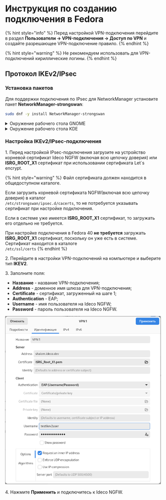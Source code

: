 # Инструкция по созданию подключения в Fedora

{% hint style="info" %}
Перед настройкой VPN-подключения перейдите в раздел **Пользователи -> VPN-подключения -> Доступ по VPN** и создайте разрешающее VPN-подключение правило.
{% endhint %}

{% hint style="warning" %}
Не рекомендуем использовать для VPN-подключений кириллические логины.
{% endhint %}

## Протокол IKEv2/IPsec 

### Установка пакетов

Для поддержки подключения по IPsec для NetworkManager установите пакет **NetworkManager-strongswan**:

```bash
sudo dnf -y install NetworkManager-strongswan
```

<details>
<summary>Окружение рабочего стола GNOME</summary>

Для настройки IPsec-подключения через графический интерфейс установите пакет **NetworkManager-strongswan-gnome**:

```bash
sudo dnf -y install NetworkManager-strongswan-gnome
```

</details>

<details>
<summary>Окружение рабочего стола KDE</summary>

Для настройки IPsec-подключения через графический интерфейс установите пакет **plasma-nm-strongswan**:

```bash
sudo dnf -y install plasma-nm-strongswan
```

</details>

### Hастройка IKEv2/IPsec-подключения

1\. Перед настройкой IPsec-подключения загрузите на устройство корневой сертификат Ideco NGFW (включая всю цепочку доверия) или **ISRG_ROOT_X1** сертификат при использовании сертификата Let`s encrypt.

{% hint style="warning" %}
Файл сертификата должен находится в общедоступном каталоге.

Если загрузить корневой сертификата NGFW(включая всю цепочку доверия) в каталог \
`/etc/strongswan/ipsec.d/cacerts`, то не потребуется указывать сертификат при настройке подключения.

Если в системе уже имеется **ISRG_ROOT_X1** сертификат, то загружать его отдельно не требуется.

При настройке подключения в Fedora 40 **не требуется** загружать **ISRG_ROOT_X1** сертификат, поскольку он уже есть в системе. Сертификат находится в каталоге \
`/etc/ssl/certs`
{% endhint %}

2\. Перейдите в настройки VPN-подключений на компьютере и выберите тип **IKEV2**.

3\. Заполните поля:

* **Название** - название VPN-подключения;
* **Address** - доменное имя шлюза для VPN-подключения;
* **Certificate** - сертификат, загруженный на шаге 1;
* **Authentication** - EAP;
* **Username** - имя пользователя на Ideco NGFW;
* **Password** - пароль пользователя на Ideco NGFW.

![](/.gitbook/assets/connection-for-fedora1.png)

4\. Нажмите **Применить** и подключитесь к Ideco NGFW.


